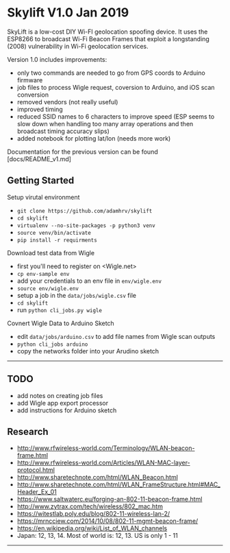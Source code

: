 # Skylift V1.0 Jan 2019

SkyLift is a low-cost DIY Wi-FI geolocation spoofing device. It uses the ESP8266 to broadcast Wi-Fi Beacon Frames that exploit a longstanding (2008) vulnerability in Wi-Fi geolocation services. 

Version 1.0 includes improvements:

- only two commands are needed to go from GPS coords to Arduino firmware
- job files to process Wigle request, coversion to Arduino, and iOS scan conversion
- removed vendors (not really useful)
- improved timing
- reduced SSID names to 6 characters to improve speed (ESP seems to slow down when handling too many array operations and then broadcast timing accuracy slips)
- added notebook for plotting lat/lon (needs more work)


Documentation for the previous version can be found [docs/README_v1.md]

## Getting Started

 Setup virutal environment

- `git clone https://github.com/adamhrv/skylift`
- `cd skylift`
- `virtualenv --no-site-packages -p python3 venv `
- `source venv/bin/activate`
- `pip install -r requirments`

Download test data from Wigle

- first you'll need to register on <Wigle.net>
- `cp env-sample env`
- add your credentials to an env file in `env/wigle.env`
- `source env/wigle.env`
- setup a job in the `data/jobs/wigle.csv` file
- `cd skylift`
- run `python cli_jobs.py wigle`

Covnert Wigle Data to Arduino Sketch

- edit `data/jobs/arduino.csv` to add file names from Wigle scan outputs
- `python cli_jobs arduino`
- copy the networks folder into your Arudino sketch



------------------------

## TODO

- add notes on creating job files
- add Wigle app export processor
- add instructions for Arduino sketch


## Research 

- <http://www.rfwireless-world.com/Terminology/WLAN-beacon-frame.html>
- <http://www.rfwireless-world.com/Articles/WLAN-MAC-layer-protocol.html>
- <http://www.sharetechnote.com/html/WLAN_Beacon.html>
- <http://www.sharetechnote.com/html/WLAN_FrameStructure.html#MAC_Header_Ex_01>
- <https://www.saltwaterc.eu/forging-an-802-11-beacon-frame.html>
- <http://www.zytrax.com/tech/wireless/802_mac.htm>
- <https://witestlab.poly.edu/blog/802-11-wireless-lan-2/>
- <https://mrncciew.com/2014/10/08/802-11-mgmt-beacon-frame/>
- <https://en.wikipedia.org/wiki/List_of_WLAN_channels>
- Japan: 12, 13, 14. Most of world is: 12, 13. US is only 1 - 11

------

